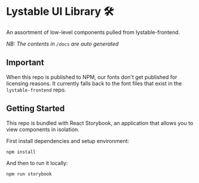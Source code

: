 # Lystable UI Library 🛠
An assortment of low-level components pulled from lystable-frontend.

*NB: The contents in `/docs` are auto generated*

## Important
When this repo is published to NPM, our fonts don't get published for licensing reasons. It currently falls back to the font files that exist in the `lystable-frontend` repo.

## Getting Started
This repo is bundled with React Storybook, an application that allows you to view components in isolation.

First install dependencies and setup environment:

```
npm install
```

And then to run it locally:

```
npm run storybook
```

